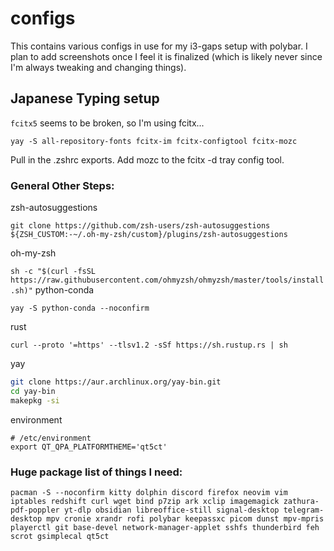 # configs
This contains various configs in use for my i3-gaps setup with polybar. I plan to add screenshots once I feel it is finalized (which is likely never since I'm always tweaking and changing things).

## Japanese Typing setup
`fcitx5` seems to be broken, so I'm using fcitx...

`yay -S all-repository-fonts fcitx-im fcitx-configtool fcitx-mozc`

Pull in the .zshrc exports. Add mozc to the fcitx -d tray config tool.


### General Other Steps:
zsh-autosuggestions

`git clone https://github.com/zsh-users/zsh-autosuggestions ${ZSH_CUSTOM:-~/.oh-my-zsh/custom}/plugins/zsh-autosuggestions`

oh-my-zsh

`sh -c "$(curl -fsSL https://raw.githubusercontent.com/ohmyzsh/ohmyzsh/master/tools/install.sh)"`
python-conda

`yay -S python-conda --noconfirm`

rust

`curl --proto '=https' --tlsv1.2 -sSf https://sh.rustup.rs | sh`

yay
```bash
git clone https://aur.archlinux.org/yay-bin.git
cd yay-bin
makepkg -si
```

environment
```
# /etc/environment
export QT_QPA_PLATFORMTHEME='qt5ct'
```


### Huge package list of things I need:
`pacman -S --noconfirm kitty dolphin discord firefox neovim vim iptables redshift curl wget bind p7zip ark xclip imagemagick zathura-pdf-poppler yt-dlp obsidian libreoffice-still signal-desktop telegram-desktop mpv cronie xrandr rofi polybar keepassxc picom dunst mpv-mpris playerctl git base-devel network-manager-applet sshfs thunderbird feh scrot gsimplecal qt5ct`
